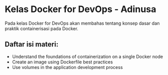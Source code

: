 # Kelas Docker for DevOps - Adinusa  

Pada kelas Docker for DevOps akan membahas tentang konsep dasar dan praktik containerisasi pada Docker.  

## Daftar isi materi:
  * Understand the foundations of containerization on a single Docker node
  * Create an image using Dockerfile best practices
  * Use volumes in the application development process
